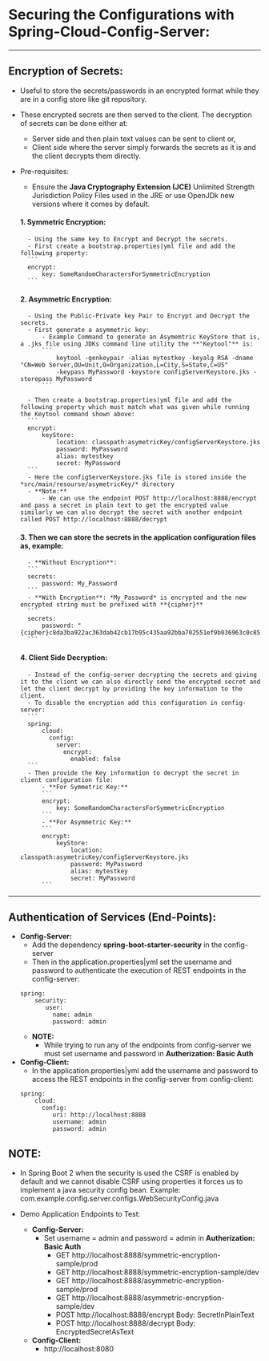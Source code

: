 # Securing the Configurations with Spring-Cloud-Config-Server:
---

## Encryption of Secrets:
- Useful to store the secrets/passwords in an encrypted format while they are in a config store like git repository.
- These encrypted secrets are then served to the client. The decryption of secrets can be done either at:
	- Server side and then plain text values can be sent to client or,
	- Client side where the server simply forwards the secrets as it is and the client decrypts them directly.
- Pre-requisites:
	- Ensure the **Java Cryptography Extension (JCE)** Unlimited Strength Jurisdiction Policy Files used in the JRE or use OpenJDk new versions where it comes by default. 	
	
	#### 1. Symmetric Encryption:
		- Using the same key to Encrypt and Decrypt the secrets.
		- First create a bootstrap.properties|yml file and add the following property:
		```
		encrypt:
			key: SomeRandomCharactersForSymmetricEncryption
		```	
	
	#### 2. Asymmetric Encryption:
		- Using the Public-Private key Pair to Encrypt and Decrypt the secrets. 
		- First generate a asymmetric key:
			- Example Command to generate an Asymemtric KeyStore that is, a .jks file using JDKs command line utility the **"Keytool"** is:
			```
				keytool -genkeypair -alias mytestkey -keyalg RSA -dname "CN=Web Server,OU=Unit,O=Organization,L=City,S=State,C=US" 
				-keypass MyPassword -keystore configServerKeystore.jks -storepass MyPassword			
			```
			
		- Then create a bootstrap.properties|yml file and add the following property which must match what was given while running the Keytool command shown above:
		```
		encrypt:
			keyStore:
				location: classpath:asymetricKey/configServerKeystore.jks
				password: MyPassword
				alias: mytestkey
				secret: MyPassword
		```
		- Here the configServerKeystore.jks file is stored inside the *src/main/resourse/asymetricKey/* directory
		- **Note:**
			- We can use the endpoint POST http://localhost:8888/encrypt and pass a secret in plain text to get the encrypted value similarly we can also decrypt the secret with another endpoint called POST http://localhost:8888/decrypt

	#### 3. Then we can store the secrets in the application configuration files as, example:
	
		- **Without Encryption**:
		```
		secrets:
			password: My_Password
		```
		- **With Encryption**: *My_Password* is encrypted and the new encrypted string must be prefixed with **{cipher}**
		```
		secrets:
			password: "{cipher}c8da3ba922ac363dab42cb17b95c435aa92bba702551ef9b036963c0c856143aa5a6d8190ec3480692c857998dfc658f"
		```
		
	#### 4. Client Side Decryption: 
		- Instead of the config-server decrypting the secrets and giving it to the client we can also directly send the encrypted secret and let the client decrypt by providing the key information to the client.
		- To disable the encryption add this configuration in config-server:
		```		
		spring:
		    cloud:
			  config:
				server:
				  encrypt:
					enabled: false
		```
		- Then provide the Key information to decrypt the secret in client configuration file:
			- **For Symmetric Key:**
			```
			encrypt:
				key: SomeRandomCharactersForSymmetricEncryption
			```	
			- **For Asymmetric Key:**
			```
			encrypt:
				keyStore:
					location: classpath:asymetricKey/configServerKeystore.jks
					password: MyPassword
					alias: mytestkey
					secret: MyPassword
			```
---
## Authentication of Services (End-Points):
- **Config-Server:**
	- Add the dependency **spring-boot-starter-security** in the config-server
	- Then in the application.properties|yml set the username and password to authenticate the execution of REST endpoints in the config-server:
	```	
	spring:	 
		security:    
		   user:
			 name: admin
			 password: admin
	```
	- **NOTE:**
		- While trying to run any of the endpoints from config-server we must set username and password in **Autherization: Basic Auth**
- **Config-Client:**
	- In the application.properties|yml add the username and password to access the REST endpoints in the config-server from config-client:
	```
	spring:	
		cloud:
		  config:
			 uri: http://localhost:8888
			 username: admin
			 password: admin
	```





## NOTE:
- In Spring Boot 2 when the security is used the CSRF is enabled by default and we cannot disable CSRF using properties it forces us to implement a java security config bean. Example: com.example.config.server.configs.WebSecurityConfig.java

- Demo Application Endpoints to Test:
	- **Config-Server:**
		- Set username = admin and password = admin in **Autherization: Basic Auth** 
			- GET http://localhost:8888/symmetric-encryption-sample/prod
			- GET http://localhost:8888/symmetric-encryption-sample/dev
			- GET http://localhost:8888/asymmetric-encryption-sample/prod
			- GET http://localhost:8888/asymmetric-encryption-sample/dev
			- POST http://localhost:8888/encrypt Body: SecretInPlainText
			- POST http://localhost:8888/decrypt Body: EncryptedSecretAsText
	- **Config-Client:**
		- http://localhost:8080
	
	
	